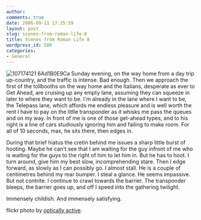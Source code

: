 ```yaml
---
author:
comments: true
date: 2006-09-11 17:25:59
layout: post
slug: scenes-from-roman-life-8
title: Scenes from Roman Life 8
wordpress_id: 580
categories:
- General
---
```


![107174121 6Ad1B0E9Ca](http://jeremycherfas.net/uploads/107174121_6ad1b0e9ca.jpg) Sunday evening, on the way home from a day trip up-country, and the traffic is intense. Bad enough. Then we approach the first of the tollbooths on the way home and the Italians, desperate as ever to Get Ahead, are cruising up any empty lane, assuming they can squeeze in later to where they want to be. I'm already in the lane where I want to be, the Telepass lane, which affords me endless pleasure and is well worth the rent I have to pay on the little transponder as it whisks me pass the queues and on my way. In front of me is one of those get-ahead types, and to his right is a line of cars studiously ignoring him and failing to make room. For all of 10 seconds, max, he sits there, then edges in.

During that brief hiatus the cretin behind me issues a sharp little burst of hooting. Maybe he can't see that I am waiting for the guy infront of me who is waiting for the guys to the right of him to let him in. But he has to hoot. I turn around, give him my best slow, incomprehending stare. Then I edge forward, as slowly as I can possibly go. I almost stall. He is a couple of centimetres behind my rear bumper. I steal a glance. He seems impassive.  But not contrite. I continue to crawl towards the barrier. The transponder bleeps, the barrier goes up, and off I speed into the gathering twilight.

Immensely childish. And immensely satisfying.

flickr photo by [optically active](http://flickr.com/photos/opticallyactive/).
